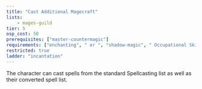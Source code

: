 ```yaml
---
title: "Cast Additional Magecraft"
lists:
    - mages-guild
tier: 5
osp_cost: 50
prerequisites: ["master-countermagic"]
requirements: ["enchanting", " or ", "shadow-magic", " Occupational Skill"]
restricted: true
ladder: "incantation"
---
```

The character can cast spells from the standard Spellcasting list as well as their converted spell list.
